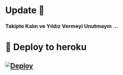 # Update 💬
### Takipte Kalın ve Yıldız Vermeyi Unutmayın ...


# 🚀 Deploy to heroku
[![Deploy](https://www.herokucdn.com/deploy/button.svg)](https://heroku.com/deploy?template=https://github.com/UlgazSensei/Tagger)
-









